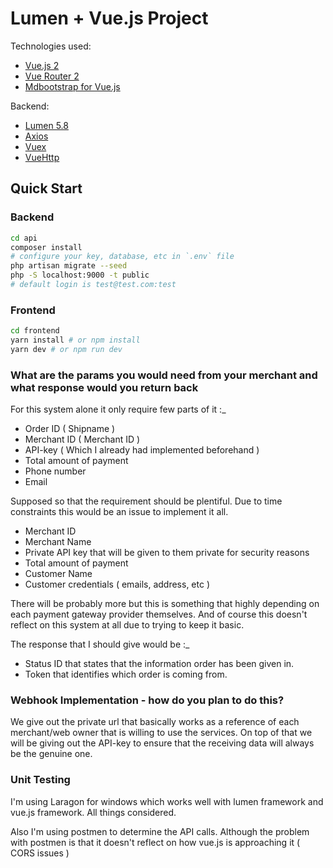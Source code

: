 # Lumen + Vue.js Project

Technologies used:
- [Vue.js 2](https://vuejs.org/)
- [Vue Router 2](https://router.vuejs.org/en/)
- [Mdbootstrap for Vue.js](https://mdbootstrap.com/)

Backend:

- [Lumen 5.8](https://lumen.laravel.com/)
- [Axios](https://github.com/axios/axios)
- [Vuex](https://vuex.vuejs.org/en/)
- [VueHttp](https://github.com/pagekit/vue-resource/)

## Quick Start

### Backend

```bash
cd api
composer install
# configure your key, database, etc in `.env` file
php artisan migrate --seed
php -S localhost:9000 -t public
# default login is test@test.com:test
```

### Frontend

```bash
cd frontend
yarn install # or npm install
yarn dev # or npm run dev
```

### What are the params you would need from your merchant and what response would you return back

For this system alone it only require few parts of it :_

- Order ID ( Shipname )
- Merchant ID ( Merchant ID )
- API-key ( Which I already had implemented beforehand )
- Total amount of payment
- Phone number
- Email

Supposed so that the requirement should be plentiful. Due to time constraints this would be an issue to implement it all.

- Merchant ID
- Merchant Name
- Private API key that will be given to them private for security reasons
- Total amount of payment
- Customer Name
- Customer credentials ( emails, address, etc )

There will be probably more but this is something that highly depending on each payment gateway provider themselves. And of course this doesn't reflect on this system at all due to trying to keep it basic.

The response that I should give would be :_

- Status ID that states that the information order has been given in.
- Token that identifies which order is coming from.

### Webhook Implementation - how do you plan to do this?

We give out the private url that basically works as a reference of each merchant/web owner that is willing to use the services. On top of that we will be giving out the API-key to ensure that the receiving data will always be the genuine one.

### Unit Testing

I'm using Laragon for windows which works well with lumen framework and vue.js framework. All things considered.

Also I'm using postmen to determine the API calls. Although the problem with postmen is that it doesn't reflect on how vue.js is approaching it ( CORS issues )

